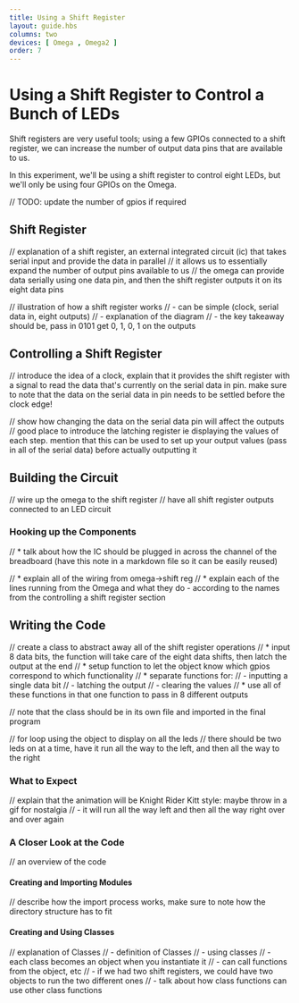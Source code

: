 ```yaml
---
title: Using a Shift Register
layout: guide.hbs
columns: two
devices: [ Omega , Omega2 ]
order: 7
---
```


# Using a Shift Register to Control a Bunch of LEDs

Shift registers are very useful tools; using a few GPIOs connected to a shift register, we can increase the number of output data pins that are available to us.

In this experiment, we'll be using a shift register to control eight LEDs, but we'll only be using four GPIOs on the Omega.

// TODO: update the number of gpios if required


## Shift Register
<!-- {{!insert 'shift-register'}} -->

// explanation of a shift register, an external integrated circuit (ic) that takes serial input and provide the data in parallel
// it allows us to essentially expand the number of output pins available to us
// the omega can provide data serially using one data pin, and then the shift register outputs it on its eight data pins

// illustration of how a shift register works
//  - can be simple (clock, serial data in, eight outputs)
//  - explanation of the diagram
//  - the key takeaway should be, pass in 0101 get 0, 1, 0, 1 on the outputs



## Controlling a Shift Register
<!-- {{!insert 'shift-register-control'}} -->

// introduce the idea of a clock, explain that it provides the shift register with a signal to read the data that's currently on the serial data in pin. make sure to note that the data on the serial data in pin needs to be settled before the clock edge!

// show how changing the data on the serial data pin will affect the outputs
// good place to introduce the latching register ie displaying the values of each step. mention that this can be used to set up your output values (pass in all of the serial data) before actually outputting it


## Building the Circuit

// wire up the omega to the shift register
// have all shift register outputs connected to an LED circuit

### Hooking up the Components

//  * talk about how the IC should be plugged in across the channel of the breadboard (have this note in a markdown file so it can be easily reused)

//  * explain all of the wiring from omega->shift reg
//    * explain each of the lines running from the Omega and what they do - according to the names from the controlling a shift register section




## Writing the Code

// create a class to abstract away all of the shift register operations
//  * input 8 data bits, the function will take care of the eight data shifts, then latch the output at the end
//  * setup function to let the object know which gpios correspond to which functionality
//  * separate functions for:
//    - inputting a single data bit
//    - latching the output
//    - clearing the values
//  * use all of these functions in that one function to pass in 8 different outputs

// note that the class should be in its own file and imported in the final program

// for loop using the object to display on all the leds
//  there should be two leds on at a time, have it run all the way to the left, and then all the way to the right


### What to Expect

// explain that the animation will be Knight Rider Kitt style: maybe throw in a gif for nostalgia
//  - it will run all the way left and then all the way right over and over again

### A Closer Look at the Code

// an overview of the code

#### Creating and Importing Modules

// describe how the import process works, make sure to note how the directory structure has to fit

#### Creating and Using Classes

// explanation of Classes
//  - definition of Classes
//  - using classes
//  - each class becomes an object when you instantiate it
//    - can call functions from the object, etc
//    - if we had two shift registers, we could have two objects to run the two different ones
//  - talk about how class functions can use other class functions

